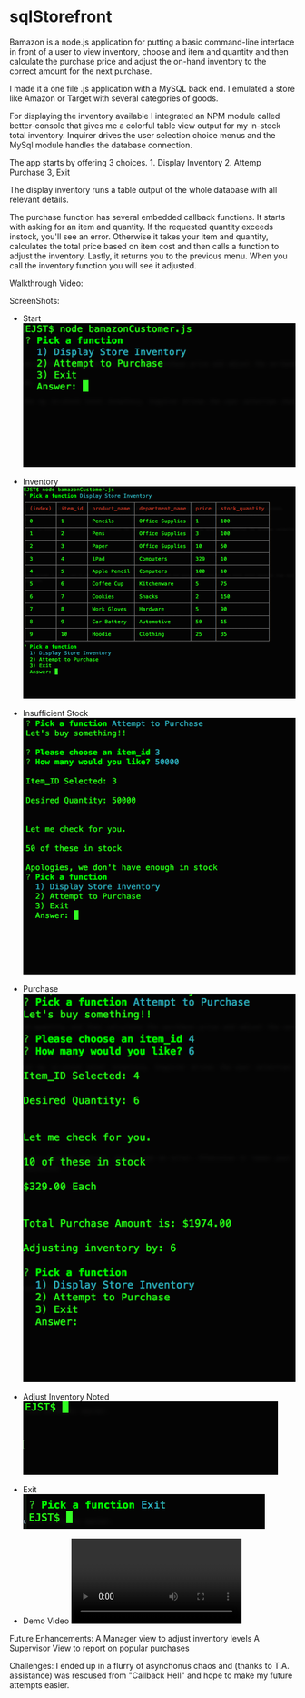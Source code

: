# sqlStorefront

Bamazon is a node.js application for putting a basic command-line interface in front of a user to view inventory, choose and item and quantity and then calculate the purchase price and adjust the on-hand inventory to the correct amount for the next purchase.

I made it a one file .js application with a MySQL back end. I emulated a store like Amazon or Target with several categories of goods.

For displaying the inventory available I integrated an NPM module called better-console that gives me a colorful table view output for my in-stock total inventory. Inquirer drives the user selection choice menus and the MySql module handles the database connection.

The app starts by offering 3 choices.
    1. Display Inventory
    2. Attemp Purchase
    3, Exit

The display inventory runs a table output of the whole database with all relevant details.

The purchase function has several embedded callback functions. It starts with asking for an item and quantity. If the requested quantity exceeds instock, you'll see an error. Otherwise it takes your item and quantity, calculates the total price based on item cost and then calls a function to adjust the inventory. Lastly, it returns you to the previous menu. When you call the inventory function you will see it adjusted.

Walkthrough Video:

ScreenShots:  

* Start  
![Start](./assets/1.homeScreen.png)  

* Inventory  
![Inventory](./assets/2.displayInventory.png)  

* Insufficient Stock  
![Insuffient Stock](./assets/3.attemptPurchaseStockInsufficient.png)  
* Purchase  
![Purchase](./assets/4.completedPurchase.png)  
  
* Adjust Inventory Noted  
![Inventory Adjustment](./assets/5.placeholderInventoryAdjustmentProof.png)  

* Exit  
![Exit](./assets/6.exitFunction.png)  
  
* Demo Video
![demo](https://www.dropbox.com/s/39kfmtme6b10ntv/demo.mov?dl=0)

Future Enhancements:
A Manager view to adjust inventory levels
A Supervisor View to report on popular purchases

Challenges:
I ended up in a flurry of asynchonus chaos and (thanks to T.A. assistance) was rescused from "Callback Hell" and hope to make my future attempts easier.
